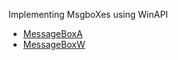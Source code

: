 Implementing MsgboXes using WinAPI

* [MessageBoxA](./MessageBoxA/src/main.rs)
* [MessageBoxW](./MessageBoxW/main.rs)